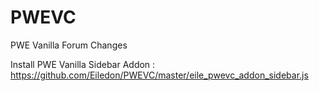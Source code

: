 # PWEVC
PWE Vanilla Forum Changes

Install PWE Vanilla Sidebar Addon : https://github.com/Eiledon/PWEVC/master/eile_pwevc_addon_sidebar.js
